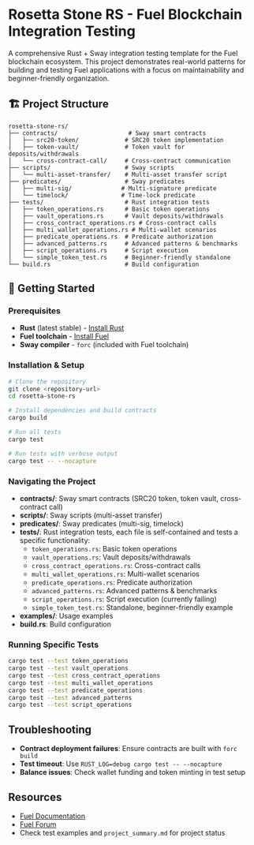 # Rosetta Stone RS - Fuel Blockchain Integration Testing

A comprehensive Rust + Sway integration testing template for the Fuel blockchain ecosystem. This project demonstrates real-world patterns for building and testing Fuel applications with a focus on maintainability and beginner-friendly organization.

## 🏗️ Project Structure

```
rosetta-stone-rs/
├── contracts/                    # Sway smart contracts
│   ├── src20-token/             # SRC20 token implementation
│   ├── token-vault/             # Token vault for deposits/withdrawals
│   └── cross-contract-call/     # Cross-contract communication
├── scripts/                     # Sway scripts
│   └── multi-asset-transfer/    # Multi-asset transfer script
├── predicates/                  # Sway predicates
│   ├── multi-sig/              # Multi-signature predicate
│   └── timelock/               # Time-lock predicate
├── tests/                       # Rust integration tests
│   ├── token_operations.rs      # Basic token operations
│   ├── vault_operations.rs      # Vault deposits/withdrawals
│   ├── cross_contract_operations.rs # Cross-contract calls
│   ├── multi_wallet_operations.rs # Multi-wallet scenarios
│   ├── predicate_operations.rs  # Predicate authorization
│   ├── advanced_patterns.rs     # Advanced patterns & benchmarks
│   ├── script_operations.rs     # Script execution
│   └── simple_token_test.rs     # Beginner-friendly standalone
└── build.rs                     # Build configuration
```

## 🚀 Getting Started

### Prerequisites
- **Rust** (latest stable) - [Install Rust](https://rustup.rs/)
- **Fuel toolchain** - [Install Fuel](https://docs.fuel.network/guides/installation/)
- **Sway compiler** - `forc` (included with Fuel toolchain)

### Installation & Setup
```bash
# Clone the repository
git clone <repository-url>
cd rosetta-stone-rs

# Install dependencies and build contracts
cargo build

# Run all tests
cargo test

# Run tests with verbose output
cargo test -- --nocapture
```

### Navigating the Project
- **contracts/**: Sway smart contracts (SRC20 token, token vault, cross-contract call)
- **scripts/**: Sway scripts (multi-asset transfer)
- **predicates/**: Sway predicates (multi-sig, timelock)
- **tests/**: Rust integration tests, each file is self-contained and tests a specific functionality:
  - `token_operations.rs`: Basic token operations
  - `vault_operations.rs`: Vault deposits/withdrawals
  - `cross_contract_operations.rs`: Cross-contract calls
  - `multi_wallet_operations.rs`: Multi-wallet scenarios
  - `predicate_operations.rs`: Predicate authorization
  - `advanced_patterns.rs`: Advanced patterns & benchmarks
  - `script_operations.rs`: Script execution (currently failing)
  - `simple_token_test.rs`: Standalone, beginner-friendly example
- **examples/**: Usage examples
- **build.rs**: Build configuration

### Running Specific Tests
```bash
cargo test --test token_operations
cargo test --test vault_operations
cargo test --test cross_contract_operations
cargo test --test multi_wallet_operations
cargo test --test predicate_operations
cargo test --test advanced_patterns
cargo test --test script_operations
```

## Troubleshooting
- **Contract deployment failures**: Ensure contracts are built with `forc build`
- **Test timeout**: Use `RUST_LOG=debug cargo test -- --nocapture`
- **Balance issues**: Check wallet funding and token minting in test setup

## Resources
- [Fuel Documentation](https://docs.fuel.network/)
- [Fuel Forum](https://forum.fuel.network/)
- Check test examples and `project_summary.md` for project status 